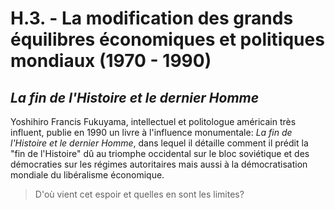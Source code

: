 # H.3. - La modification des grands équilibres économiques et politiques mondiaux (1970 - 1990)

## *La fin de l'Histoire et le dernier Homme*

Yoshihiro Francis Fukuyama, intellectuel et politologue américain très influent, publie en 1990 un livre à l'influence monumentale: *La fin de l'Histoire et le dernier Homme*, dans lequel il détaille comment il prédit la "fin de l'Histoire" dû au triomphe occidental sur le bloc soviétique et des démocraties sur les régimes autoritaires mais aussi à la démocratisation mondiale du libéralisme économique.

> D'où vient cet espoir et quelles en sont les limites?
